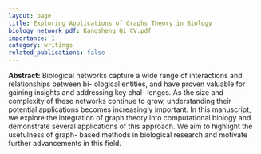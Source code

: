 ```yaml
---
layout: page
title: Exploring Applications of Graphs Theory in Biology
biology_network_pdf: Kangsheng_Qi_CV.pdf
importance: 1
category: writings
related_publications: false
---
```


**Abstract:** Biological networks capture a wide range of interactions and relationships between bi- ological entities, and have proven valuable for gaining insights and addressing key chal- lenges. As the size and complexity of these networks continue to grow, understanding their potential applications becomes increasingly important. In this manuscript, we explore the integration of graph theory into computational biology and demonstrate several applications of this approach. We aim to highlight the usefulness of graph- based methods in biological research and motivate further advancements in this field.

